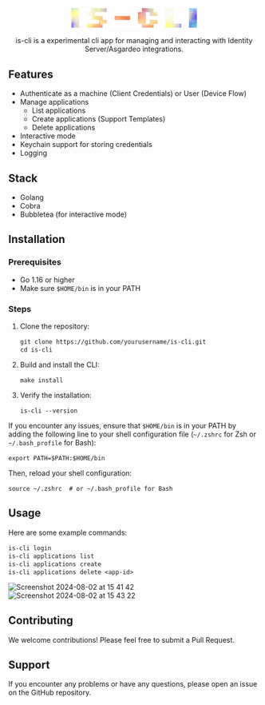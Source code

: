 <div align="center">

<picture>
  <source media="(prefers-color-scheme: light)" srcset="/docs/is-cli.png">
  <img alt="is cli logo" src="/docs/is-cli.png" width="50%" height="50%">
</picture>

is-cli is a experimental cli app for managing and interacting with Identity Server/Asgardeo integrations.

</div>

## Features
- Authenticate as a machine (Client Credentials) or User (Device Flow)
- Manage applications
  - List applications
  - Create applications (Support Templates)
  - Delete applications
- Interactive mode
- Keychain support for storing credentials
- Logging

## Stack
- Golang
- Cobra
- Bubbletea (for interactive mode)

## Installation

### Prerequisites

- Go 1.16 or higher
- Make sure `$HOME/bin` is in your PATH

### Steps

1. Clone the repository:
   ```
   git clone https://github.com/yourusername/is-cli.git
   cd is-cli
   ```

2. Build and install the CLI:
   ```
   make install
   ```

3. Verify the installation:
   ```
   is-cli --version
   ```

If you encounter any issues, ensure that `$HOME/bin` is in your PATH by adding the following line to your shell configuration file (`~/.zshrc` for Zsh or `~/.bash_profile` for Bash):

```
export PATH=$PATH:$HOME/bin
```

Then, reload your shell configuration:
```
source ~/.zshrc  # or ~/.bash_profile for Bash
```

## Usage

Here are some example commands:

```
is-cli login
is-cli applications list
is-cli applications create
is-cli applications delete <app-id>
```

![Screenshot 2024-08-02 at 15 41 42](https://github.com/user-attachments/assets/c76a1b8e-740a-4ad7-a014-1a880b5a4f16)
![Screenshot 2024-08-02 at 15 43 22](https://github.com/user-attachments/assets/ebc9f872-65c7-4609-bd7f-926af2bac076)

## Contributing

We welcome contributions! Please feel free to submit a Pull Request.

## Support

If you encounter any problems or have any questions, please open an issue on the GitHub repository.


